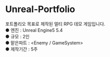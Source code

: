 # Unreal-Portfolio

포트폴리오 목표로 제작된 멀티 RPG 데모 게임입니다.<br/>
● 엔진 : Unreal Engine5 5.4 <br/>
● 규모 : 2인 <br/>
● 맡은파트 : <Enemy / GameSystem><br/>
● 제작기간 : 5주 <br/>

